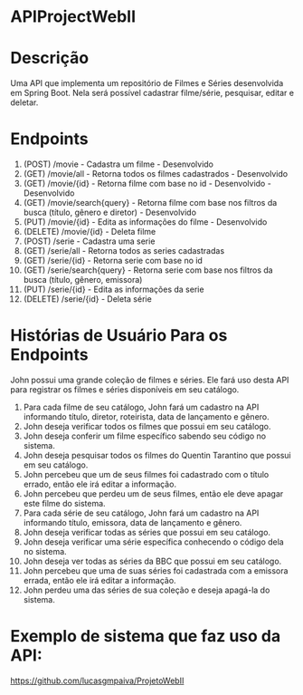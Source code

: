 # APIProjectWebII

# Descrição

Uma API que implementa um repositório de Filmes e Séries desenvolvida em Spring Boot. Nela será possível cadastrar filme/série, pesquisar, editar e deletar.

# Endpoints

1. (POST) /movie - Cadastra um filme - Desenvolvido
2. (GET) /movie/all - Retorna todos os filmes cadastrados - Desenvolvido
3. (GET) /movie/{id} - Retorna filme com base no id - Desenvolvido - Desenvolvido
4. (GET) /movie/search{query} - Retorna filme com base nos filtros da busca (título, gênero e diretor) - Desenvolvido
5. (PUT) /movie/{id} - Edita as informações do filme - Desenvolvido
6. (DELETE) /movie/{id} - Deleta filme
7. (POST) /serie - Cadastra uma serie 
8. (GET) /serie/all - Retorna todos as series cadastradas
9. (GET) /serie/{id} - Retorna serie com base no id
10. (GET) /serie/search{query} - Retorna serie com base nos filtros da busca (título, gênero, emissora)
11. (PUT) /serie/{id} - Edita as informações da serie
12. (DELETE) /serie/{id} - Deleta série

# Histórias de Usuário Para os Endpoints

John possui uma grande coleção de filmes e séries. Ele fará uso desta API para registrar os filmes e séries disponíveis em seu catálogo.

1. Para cada filme de seu catálogo, John fará um cadastro na API informando título, diretor, roteirista, data de lançamento e gênero.
2. John deseja verificar todos os filmes que possui em seu catálogo.
3. John deseja conferir um filme específico sabendo seu código no sistema.
4. John deseja pesquisar todos os filmes do Quentin Tarantino que possui em seu catálogo.
5. John percebeu que um de seus filmes foi cadastrado com o título errado, então ele irá editar a informação.
6. John percebeu que perdeu um de seus filmes, então ele deve apagar este filme do sistema.
7. Para cada série de seu catálogo, John fará um cadastro na API informando título, emissora, data de lançamento e gênero.
8. John deseja verificar todas as séries que possui em seu catálogo.
9. John deseja verificar uma série específica conhecendo o código dela no sistema.
10. John deseja ver todas as séries da BBC que possui em seu catálogo.
11. John percebeu que uma de suas séries foi cadastrada com a emissora errada, então ele irá editar a informação.
12. John perdeu uma das séries de sua coleção e deseja apagá-la do sistema.

# Exemplo de sistema que faz uso da API:
https://github.com/lucasgmpaiva/ProjetoWebII
